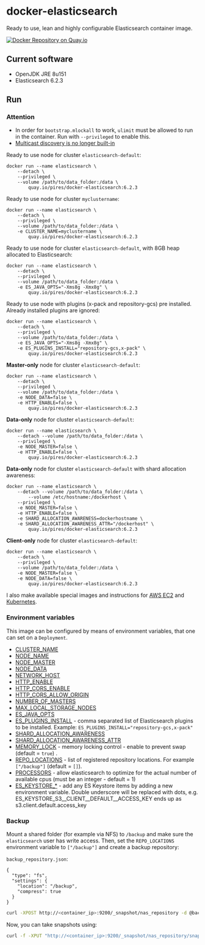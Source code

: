 # docker-elasticsearch

Ready to use, lean and highly configurable Elasticsearch container image.

[![Docker Repository on Quay.io](https://quay.io/repository/pires/docker-elasticsearch/status "Docker Repository on Quay.io")](https://quay.io/repository/pires/docker-elasticsearch)

## Current software

* OpenJDK JRE 8u151
* Elasticsearch 6.2.3

## Run

### Attention

* In order for `bootstrap.mlockall` to work, `ulimit` must be allowed to run in the container. Run with `--privileged` to enable this.
* [Multicast discovery is no longer built-in](https://www.elastic.co/guide/en/elasticsearch/reference/2.3/breaking_20_removed_features.html#_multicast_discovery_is_now_a_plugin)

Ready to use node for cluster `elasticsearch-default`:
```
docker run --name elasticsearch \
	--detach \
	--privileged \
	--volume /path/to/data_folder:/data \
        quay.io/pires/docker-elasticsearch:6.2.3
```

Ready to use node for cluster `myclustername`:
```
docker run --name elasticsearch \
	--detach \
	--privileged \
	--volume /path/to/data_folder:/data \
	-e CLUSTER_NAME=myclustername \
        quay.io/pires/docker-elasticsearch:6.2.3
```

Ready to use node for cluster `elasticsearch-default`, with 8GB heap allocated to Elasticsearch:
```
docker run --name elasticsearch \
	--detach \
	--privileged \
	--volume /path/to/data_folder:/data \
	-e ES_JAVA_OPTS="-Xms8g -Xmx8g" \
        quay.io/pires/docker-elasticsearch:6.2.3
```

Ready to use node with plugins (x-pack and repository-gcs) pre installed. Already installed plugins are ignored:
```
docker run --name elasticsearch \
	--detach \
	--privileged \
	--volume /path/to/data_folder:/data \
	-e ES_JAVA_OPTS="-Xms8g -Xmx8g" \
	-e ES_PLUGINS_INSTALL="repository-gcs,x-pack" \
        quay.io/pires/docker-elasticsearch:6.2.3
```

**Master-only** node for cluster `elasticsearch-default`:
```
docker run --name elasticsearch \
	--detach \
	--privileged \
	--volume /path/to/data_folder:/data \
	-e NODE_DATA=false \
	-e HTTP_ENABLE=false \
        quay.io/pires/docker-elasticsearch:6.2.3
```

**Data-only** node for cluster `elasticsearch-default`:
```
docker run --name elasticsearch \
	--detach --volume /path/to/data_folder:/data \
	--privileged \
	-e NODE_MASTER=false \
	-e HTTP_ENABLE=false \
        quay.io/pires/docker-elasticsearch:6.2.3
```

**Data-only** node for cluster `elasticsearch-default` with shard allocation awareness:
```
docker run --name elasticsearch \
	--detach --volume /path/to/data_folder:/data \
        --volume /etc/hostname:/dockerhost \
	--privileged \
	-e NODE_MASTER=false \
	-e HTTP_ENABLE=false \
    -e SHARD_ALLOCATION_AWARENESS=dockerhostname \
    -e SHARD_ALLOCATION_AWARENESS_ATTR="/dockerhost" \
        quay.io/pires/docker-elasticsearch:6.2.3
```

**Client-only** node for cluster `elasticsearch-default`:
```
docker run --name elasticsearch \
	--detach \
	--privileged \
	--volume /path/to/data_folder:/data \
	-e NODE_MASTER=false \
	-e NODE_DATA=false \
        quay.io/pires/docker-elasticsearch:6.2.3
```
I also make available special images and instructions for [AWS EC2](https://github.com/pires/docker-elasticsearch-aws) and [Kubernetes](https://github.com/pires/docker-elasticsearch-kubernetes).

### Environment variables

This image can be configured by means of environment variables, that one can set on a `Deployment`.

* [CLUSTER_NAME](https://www.elastic.co/guide/en/elasticsearch/reference/current/important-settings.html#cluster.name)
* [NODE_NAME](https://www.elastic.co/guide/en/elasticsearch/reference/current/important-settings.html#node.name)
* [NODE_MASTER](https://www.elastic.co/guide/en/elasticsearch/reference/current/modules-node.html#master-node)
* [NODE_DATA](https://www.elastic.co/guide/en/elasticsearch/reference/current/modules-node.html#data-node)
* [NETWORK_HOST](https://www.elastic.co/guide/en/elasticsearch/reference/current/modules-network.html#network-interface-values)
* [HTTP_ENABLE](https://www.elastic.co/guide/en/elasticsearch/reference/current/modules-http.html#_settings_2)
* [HTTP_CORS_ENABLE](https://www.elastic.co/guide/en/elasticsearch/reference/current/modules-http.html#_settings_2)
* [HTTP_CORS_ALLOW_ORIGIN](https://www.elastic.co/guide/en/elasticsearch/reference/current/modules-http.html#_settings_2)
* [NUMBER_OF_MASTERS](https://www.elastic.co/guide/en/elasticsearch/reference/current/modules-discovery-zen.html#master-election)
* [MAX_LOCAL_STORAGE_NODES](https://www.elastic.co/guide/en/elasticsearch/reference/current/modules-node.html#max-local-storage-nodes)
* [ES_JAVA_OPTS](https://www.elastic.co/guide/en/elasticsearch/reference/current/heap-size.html)
* [ES_PLUGINS_INSTALL](https://www.elastic.co/guide/en/elasticsearch/plugins/current/installation.html) - comma separated list of Elasticsearch plugins to be installed. Example: `ES_PLUGINS_INSTALL="repository-gcs,x-pack"`
* [SHARD_ALLOCATION_AWARENESS](https://www.elastic.co/guide/en/elasticsearch/reference/current/allocation-awareness.html#CO287-1)
* [SHARD_ALLOCATION_AWARENESS_ATTR](https://www.elastic.co/guide/en/elasticsearch/reference/current/allocation-awareness.html#CO287-1)
* [MEMORY_LOCK](https://www.elastic.co/guide/en/elasticsearch/reference/current/important-settings.html#bootstrap.memory_lock) - memory locking control - enable to prevent swap (default = `true`) .
* [REPO_LOCATIONS](https://www.elastic.co/guide/en/elasticsearch/reference/current/modules-snapshots.html#_shared_file_system_repository) - list of registered repository locations. For example `["/backup"]` (default = `[]`).
* [PROCESSORS](https://github.com/elastic/elasticsearch-definitive-guide/pull/679/files) - allow elasticsearch to optimize for the actual number of available cpus (must be an integer - default = 1)
* [ES_KEYSTORE_*](https://www.elastic.co/guide/en/elasticsearch/reference/current/secure-settings.html) - add any ES Keystore items by adding a new environment variable. Double underscore will be replaced with dots, e.g. ES_KEYSTORE_S3__CLIENT__DEFAULT__ACCESS_KEY ends up as s3.client.default.access_key

### Backup
Mount a shared folder (for example via NFS) to `/backup` and make sure the `elasticsearch` user
has write access. Then, set the `REPO_LOCATIONS` environment variable to `["/backup"]` and create
a backup repository:

`backup_repository.json`:
```
{
  "type": "fs",
  "settings": {
    "location": "/backup",
    "compress": true
  }
}
```

```bash
curl -XPOST http://<container_ip>:9200/_snapshot/nas_repository -d @backup_repository.json`
```

Now, you can take snapshots using:
```bash
curl -f -XPUT "http://<container_ip>:9200/_snapshot/nas_repository/snapshot_`date --utc +%Y_%m_%dt%H_%M`?wait_for_completion=true"
```
